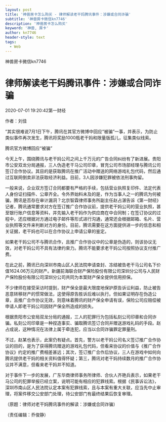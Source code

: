```yaml
---
layout: post
title: '神兽房卡怎么购买 - 律师解读老干妈腾讯事件：涉嫌或合同诈骗'
subtitle: '神兽房卡微信kn7746'
description: '神兽房卡怎么购买'
keyword: '神兽, 房卡'
author: kn7746
header-style: text
tags:
  - Web
---
```

神兽房卡微信kn7746

# 律师解读老干妈腾讯事件：涉嫌或合同诈骗

2020-07-01 19:20:42第一财经

作者：刘佳

“其实很难说7月1日下午，腾讯在其官方微博中回应“被骗”一事，并表示，为防止类似事件再次发生，腾讯将奖励1000瓶老干妈和限量版孤儿，征集类似线索。

[](http://cms-bucket.ws.126.net/2020/0701/2561bb10j00qcsffw0040c000u0015qc.jpg)

腾讯官方微博回应“被骗”

今天上午，围绕腾讯与老干妈公司之间上千万元的广告合同纠纷有了新进展。贵阳市公安双龙分局通报，三人伪造老干马公司印章，冒充公司市场部经理与腾讯公司签订合作协议。其目的是获取腾讯在推广活动中赠送的网络游戏礼包代码，然后通过互联网倒卖非法获取经济利益。目前，3人因涉嫌犯罪被依法刑事拘留。

一般来说，企业双方签订合同都要有严格的手续，包括营业执照复印件、法定代表人身份证扫描件、公章齐全。令外界始料未及的是，作为当事人之一的腾讯为何被骗，腾讯是否存在审计漏洞？北京智霖律师事务所副主任赵占湛告诉《第一财经》记者，腾讯通常要求对方在签订推广合作协议前，提供老干妈公司的营业执照，甚至银行账户信息等资料，并先输入老干妈作为供应商在中合同制；在签订协议的过程中，还应根据对方通过电子邮件等形式进行沟通，通常还会根据邮箱、名片、营业执照等文件来判断对方的身份。目前，腾讯需要在这方面提供进一步的信息和相关证据，老干妈也可以在合作协议上申请公章的鉴定。

如果老干妈公司不与腾讯合作，且推广合作协议中的公章是伪造的，则该协议无效，对老干妈公司不具有法律约束力。腾讯不能要求老干妈公司按照协议支付推广费。

在此之前，腾讯已向深圳市南山区人民法院申请查封、冻结被告老干马公司名下价值1624.06万元的财产。新疆前海联合财产保险股份有限公司深圳分公司与人民财产保险股份有限公司深圳分公司共同为本案财产保全提供信用担保。

不少律师在接受采访时提到，财产保全是最大限度地保护原告诉讼利益，防止被告恶意转移财产的惯常做法，这使得原告胜诉后难以执行。但如果证明存在伪造公章，且推广合作协议无效，则意味着腾讯的财产保全申请有误，保险公司应赔偿被申请人即老干妈公司因财产保全所造成的损失。

根据贵阳市公安局双龙分局的通报，三人的犯罪行为包括私刻公司印章和合同诈骗。私刻公司印章是一种捏造事实、骗取腾讯签订合同并赠送游戏礼码的手段。赵占成说，这种情况在法律上属于牵连犯，应当以合同诈骗罪定罪量刑。

不过，赵某也表示，此案仍有疑点。首先，警方以老干妈公司名义签订推广合作协议的目的，是为了获得腾讯赠送的游戏礼包代码，但看来协议的价值与《推广合作协议》约定的推广费相差甚远；其次，签订推广合作后协议，三人在游戏中如何向腾讯提供老干妈的相关资料值得怀疑；第三，腾讯对老干妈持续数月的推广合作协议并不满意，但看来老干妈并不知道。

对于事件下一步的发展，广东华商律师事务所律师、合伙人齐艳兵表示，如果老干马公司的犯罪举报已经立案，说明可能有相应的犯罪线索。根据《民事诉讼法》，深圳市南山区人民法院认定本案有犯罪线索，且与本案有重大关联，应当先中止审理，将案件移交公安部门处理，待公安部门有最终结果后恢复审理。

（原题：律师对老干妈腾讯事件的解读：涉嫌或合同诈骗）

（责任编辑：乔俊静）

